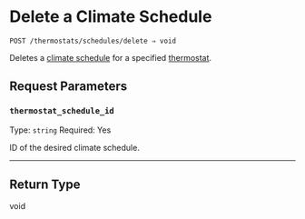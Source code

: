 # Delete a Climate Schedule

```
POST /thermostats/schedules/delete ⇒ void
```

Deletes a [climate schedule](../../../capability-guides/thermostats/creating-and-managing-climate-schedules.md) for a specified [thermostat](https://docs.seam.co/latest/capability-guides/thermostats).

## Request Parameters

### `thermostat_schedule_id`

Type: `string`
Required: Yes

ID of the desired climate schedule.

***

## Return Type

void
